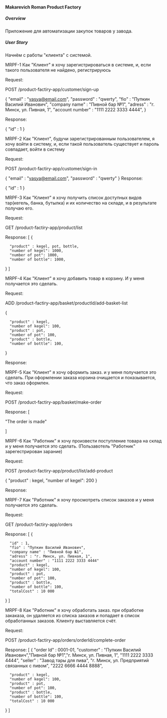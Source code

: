 #### **Makarevich Roman Product Factory**

##### **Overview**

Приложение для автоматизации закупок товаров у завода.

##### **User Story**

Начнём с работы "клиента" с системой.

MRPF-1 Как "Клиент" я хочу зарегистрироваться в системе, и, если такого пользователя не найдено, регистрируюсь

Request:

POST /product-factiry-app/customer/sign-up


{
      "email" : "vasya@email.com",
      "password" : "qwerty",
      "fio" : "Пупкин Василий Иванович",
      "company name" : "Пивной бар №1",
      "adress" : "г. Минск, ул. Пивная, 1",
      "account number" : "1111 2222 3333 4444", 
}

Response:

{
  "id" : 1
}


MRPF-2 Как "Клиент", будучи зарегистрированным пользователем, я хочу войти в систему, 
       и, если такой пользователь существует и пароль совпадает, войти в систему

Request:

POST /product-factiry-app/customer/sign-in

{
  "email" : "vasya@email.com",
  "password" : "qwerty"
}
Response: 

{
  "id" : 1
}


MRPF-3 Как "Клиент" я хочу получить список доступных видов тар(кегель, банка, бутылка) и их количество на складе,
       и в результате получаю его.

Request:

GET /product-factiry-app/product/list

Response:
[
  {

      "product" : kegel, pot, bottle,
      "number of kegel": 1000,
      "number of pot": 1000,
      "number of bottle": 1000,     

  }
]


MRPF-4 Как "Клиент" я хочу добавить товар в корзину. И у меня получается это сделать.

Request:

ADD /product-factiry-app/basket/productId/add-basket-list

{

      "product" : kegel, 
      "number of kegel": 100,
      "product" : pot,
      "number of pot": 100,
      "product" : bottle,
      "number of bottle": 100,     

}

Response:


MRPF-5 Как "Клиент" я хочу оформить заказ. и у меня получается это сделать. 
       При оформлении заказа корзина очищается и показывается, что заказ оформлен.

Request:

POST /product-factiry-app/basket/make-order

Response:
[

"The order is made"

]



MRPF-6 Как "Работник" я хочу произвести поступление товара на склад и у меня получается это сделать.
       (Пользавотель "Работник" зарегестрирован зарание)

Request:


POST /product-factiry-app/product/list/add-product
 
  {
      "product" : kegel, 
      "number of kegel": 200
  }

Response:


MRPF-7 Как "Работник" я хочу просмотреть список заказов и у меня получается это сделать.

Request:

GET /product-factiry-app/orders

Response:
[
  {
  
      "id" : 1,
      "fio" : "Пупкин Василий Иванович",
      "company name" : "Пивной бар №1",
      "adress" : "г. Минск, ул. Пивная, 1",
      "account number" : "1111 2222 3333 4444"
      "product" : kegel, 
      "number of kegel": 100,
      "product" : pot,
      "number of pot": 100,
      "product" : bottle,
      "number of bottle": 100,
      "totalCost" : 10 000
      
  }
]

MRPF-8 Как "Работник" я хочу обработать заказ. при обработке закаказа, 
       он удаляется из списка заказов и попадает в список обработанных заказов.
       Клиенту выставляется счёт.

Request:

POST /product-factiry-app/orders/orderId/complete-order

Response:
[
  {
      "order Id" : 0001-01,
      "customer" : "Пупкин Василий Иванович","Пивной бар №1","г. Минск, ул. Пивная, 1", "1111 2222 3333 4444",
      "seller" : "Завод тары для пива", "г. Минск, ул. Предприятий связанных с пивом", "2222 6666 4444 8888",

      "product" : kegel, 
      "number of kegel": 100,
      "product" : pot,
      "number of pot": 100,
      "product" : bottle,
      "number of bottle": 100,
      "totalCost" : 10 000
  }
]